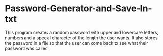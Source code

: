# Password-Generator-and-Save-In-txt
This program creates a random password with upper and lowercase letters, numbers and a special character of the length the user wants. It also stores the password in a file so that the user can come back to see what their password was called.
